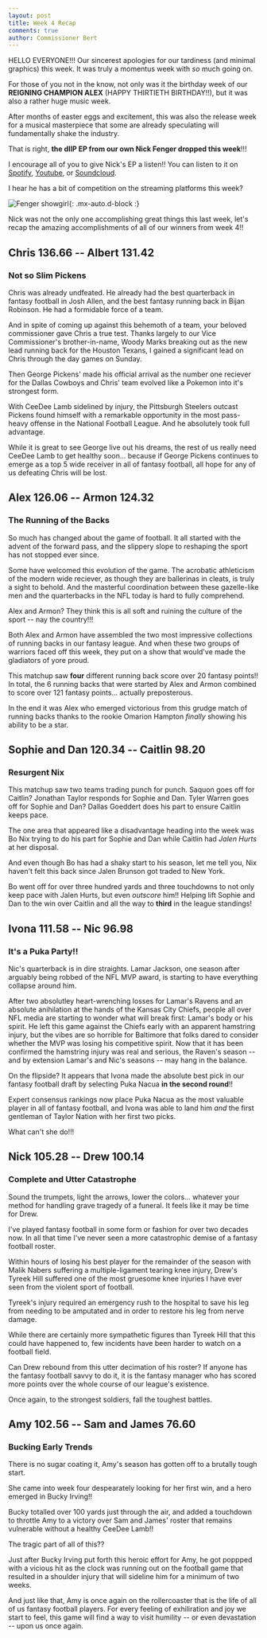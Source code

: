 ```yaml
---
layout: post
title: Week 4 Recap
comments: true
author: Commissioner Bert
---
```


HELLO EVERYONE!!! Our sincerest apologies for our tardiness (and minimal graphics) this week. It was truly a momentus week with *so* much going on. 

For those of you not in the know, not only was it the birthday week of our **REIGNING CHAMPION ALEX** (HAPPY THIRTIETH BIRTHDAY!!), but it was also a rather huge music week.

After months of easter eggs and excitement, this was also the release week for a musical masterpiece that some are already speculating will fundamentally shake the industry.

That is right, **the dIIP EP from our own Nick Fenger dropped this week**!!!

I encourage all of you to give Nick's EP a listen!! You can listen to it on [Spotify](https://open.spotify.com/album/2vix6yYxJTLcKiYFhmVb1g?si=TIExjtIATHaRnSApk1yqkw), [Youtube](https://youtu.be/_2IB9veDDDI?feature=shared), or [Soundcloud](https://soundcloud.com/nick-fenger-655414123/sets/diip?si=e0172959a8124621bcc211a15e8765f0&utm_source=clipboard&utm_medium=text&utm_campaign=social_sharing).

I hear he has a bit of competition on the streaming platforms this week?

![Fenger showgirl](https://al-pals.github.io/assets/img/fenger_showgirl.jpeg){: .mx-auto.d-block :}


Nick was not the only one accomplishing great things this last week, let's recap the amazing accomplishments of all of our winners from week 4!!


## Chris 136.66 -- Albert 131.42

### Not so Slim Pickens

Chris was already undfeated. He already had the best quarterback in fantasy football in Josh Allen, and the best fantasy running back in Bijan Robinson. He had a formidable force of a team.

And in spite of coming up against this behemoth of a team, your beloved commissioner gave Chris a true test. Thanks largely to our Vice Commissioner's brother-in-name, Woody Marks breaking 
out as the new lead running back for the Houston Texans, I gained a significant lead on Chris through the day games on Sunday.

Then George Pickens' made his official arrival as the number one reciever for the Dallas Cowboys and Chris' team evolved like a Pokemon into it's strongest form.

With CeeDee Lamb sidelined by injury, the Pittsburgh Steelers outcast Pickens found himself with a remarkable opportunity in the most pass-heavy offense in the National Football League. 
And he absolutely took full advantage.

While it is great to see George live out his dreams, the rest of us really need CeeDee Lamb to get healthy soon... because if George Pickens continues to emerge as a top 5 wide receiver in all of fantasy football, all hope for any of us defeating Chris will be lost.


## Alex 126.06 -- Armon 124.32

### The Running of the Backs


So much has changed about the game of football. It all started with the advent of the forward pass, and the slippery slope to reshaping the sport has not stopped ever since.

Some have welcomed this evolution of the game. The acrobatic athleticism of the modern wide reciever, as though they are ballerinas in cleats, is truly a sight to behold. And the masterful coordination between these gazelle-like men and the quarterbacks in the NFL today is hard to fully comprehend.

Alex and Armon? They think this is all soft and ruining the culture of the sport -- nay the country!!!

Both Alex and Armon have assembled the two most impressive collections of running backs in our fantasy league. And when these two groups of warriors faced off this week, they put on a show that would've made the gladiators of yore proud.

This matchup saw **four** different running back score over 20 fantasy points!! In total, the 6 running backs that were started by Alex and Armon combined to score over 121 fantasy points... actually preposterous.

In the end it was Alex who emerged victorious from this grudge match of running backs thanks to the rookie Omarion Hampton *finally* showing his ability to be a star.



## Sophie and Dan 120.34 -- Caitlin 98.20

### Resurgent Nix

This matchup saw two teams trading punch for punch. Saquon goes off for Caitlin? Jonathan Taylor responds for Sophie and Dan. Tyler Warren goes off for Sophie and Dan? Dallas Goeddert does his part to ensure Caitlin keeps pace.

The one area that appeared like a disadvantage heading into the week was Bo Nix trying to do his part for Sophie and Dan while Caitlin had *Jalen Hurts* at her disposal.

And even though Bo has had a shaky start to his season, let me tell you, Nix haven't felt this back since Jalen Brunson got traded to New York.

Bo went off for over three hundred yards and three touchdowns to not only keep pace with Jalen Hurts, but even *outscore* him!! Helping lift Sophie and Dan to the win over Caitlin and all the way to **third** in the league standings!


## Ivona 111.58 -- Nic 96.98

### It's a Puka Party!!

Nic's quarterback is in dire straights. Lamar Jackson, one season after arguably being robbed of the NFL MVP award, is starting to have everything collapse around him.

After two absolutley heart-wrenching losses for Lamar's Ravens and an absolute anihilation at the hands of the Kansas City Chiefs, people all over NFL media are starting to wonder what will break first: Lamar's body or his spirit. He left this game against the Chiefs early with an apparent hamstring injury, but the vibes are so horrible for Baltimore that folks dared to consider whether the MVP was losing his competitive spirit. Now that it has been confirmed the hamstring injury was real and serious, the Raven's season -- and by extension Lamar's and Nic's seasons -- may hang in the balance.

On the flipside? It appears that Ivona made the absolute best pick in our fantasy football draft by selecting Puka Nacua **in the second round**!!

Expert consensus rankings now place Puka Nacua as the most valuable player in all of fantasy football, and Ivona was able to land him *and* the first gentleman of Taylor Nation with her first two picks.

What can't she do!!!

## Nick 105.28 -- Drew 100.14

### Complete and Utter Catastrophe

Sound the trumpets, light the arrows, lower the colors... whatever your method for handling grave tragedy of a funeral. It feels like it may be time for Drew.

I've played fantasy football in some form or fashion for over two decades now. In all that time I've never seen a more catastrophic demise of a fantasy football roster.

Within hours of losing his best player for the remainder of the season with Malik Nabers suffering a multiple-ligament tearing knee injury, Drew's Tyreek Hill suffered one of the most gruesome knee injuries I have ever seen from the violent sport of football.

Tyreek's injury required an emergency rush to the hospital to save his leg from needing to be amputated and in order to restore his leg from nerve damage.

While there are certainly more sympathetic figures than Tyreek Hill that this could have happened to, few incidents have been harder to watch on a football field.

Can Drew rebound from this utter decimation of his roster? If anyone has the fantasy football savvy to do it, it is the fantasy manager who has scored more points over the whole course of our league's existence. 

Once again, to the strongest soldiers, fall the toughest battles.



## Amy 102.56 -- Sam and James 76.60

### Bucking Early Trends


There is no sugar coating it, Amy's season has gotten off to a brutally tough start.

She came into week four despearately looking for her first win, and a hero emerged in Bucky Irving!!

Bucky totalled over 100 yards just through the air, and added a touchdown to throttle Amy to a victory over Sam and James' roster that remains vulnerable without a healthy CeeDee Lamb!!

The tragic part of all of this??

Just after Bucky Irving put forth this heroic effort for Amy, he got poppped with a vicious hit as the clock was running out on the football game that resulted in a shoulder injury that will sideline him for a minimum of two weeks.

And just like that, Amy is once again on the rollercoaster that is the life of all of us fantasy football players. For every feeling of exhiliration and joy we start to feel, this game will find a way to visit humility -- or even devastation -- upon us once again.
